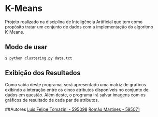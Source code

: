 # K-Means
Projeto realizado na disciplina de Inteligência Artificial que tem como propósito tratar um conjunto de dados com a implementação do algoritmo K-Means.

## Modo de usar
```
$ python clustering.py data.txt
```

## Exibição dos Resultados
Como saída deste programa, será apresentado uma matriz de gráficos exibindo a interação entre os cinco atributos disponíveis no conjunto de dados em questão.
Além deste, o programa irá salvar imagens com os gráficos de resultado de cada par de atributos.

##Autores
[Luis Felipe Tomazini - 595098](https://github.com/lftomazini)
[Romão Martines - 595071](https://github.com/hemiez)